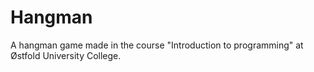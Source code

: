 # Hangman
A hangman game made in the course "Introduction to programming" at Østfold University College.
